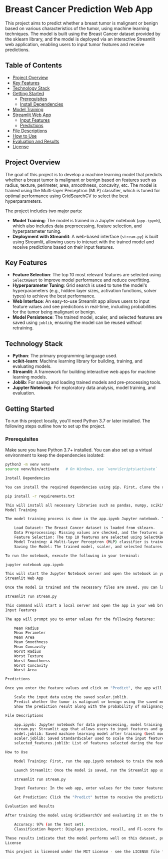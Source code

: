 # Breast Cancer Prediction Web App

This project aims to predict whether a breast tumor is malignant or benign based on various characteristics of the tumor, using machine learning techniques. The model is built using the Breast Cancer dataset provided by the sklearn library, and the model is deployed via an interactive Streamlit web application, enabling users to input tumor features and receive predictions.

## Table of Contents

- [Project Overview](#project-overview)
- [Key Features](#key-features)
- [Technology Stack](#technology-stack)
- [Getting Started](#getting-started)
  - [Prerequisites](#prerequisites)
  - [Install Dependencies](#install-dependencies)
- [Model Training](#model-training)
- [Streamlit Web App](#streamlit-web-app)
  - [Input Features](#input-features)
  - [Predictions](#predictions)
- [File Descriptions](#file-descriptions)
- [How to Use](#how-to-use)
- [Evaluation and Results](#evaluation-and-results)
- [License](#license)

## Project Overview

The goal of this project is to develop a machine learning model that predicts whether a breast tumor is malignant or benign based on features such as radius, texture, perimeter, area, smoothness, concavity, etc. The model is trained using the Multi-layer Perceptron (MLP) classifier, which is tuned for optimal performance using GridSearchCV to select the best hyperparameters.

The project includes two major parts:

- **Model Training**: The model is trained in a Jupyter notebook (`app.ipynb`), which also includes data preprocessing, feature selection, and hyperparameter tuning.
- **Deployment with Streamlit**: A web-based interface (`stream.py`) is built using Streamlit, allowing users to interact with the trained model and receive predictions based on their input features.

## Key Features

- **Feature Selection**: The top 10 most relevant features are selected using `SelectKBest` to improve model performance and reduce overfitting.
- **Hyperparameter Tuning**: Grid search is used to tune the model's hyperparameters (e.g., hidden layer sizes, activation functions, solver types) to achieve the best performance.
- **Web Interface**: An easy-to-use Streamlit app allows users to input feature values and see predictions in real-time, including probabilities for the tumor being malignant or benign.
- **Model Persistence**: The trained model, scaler, and selected features are saved using `joblib`, ensuring the model can be reused without retraining.

## Technology Stack

- **Python**: The primary programming language used.
- **scikit-learn**: Machine learning library for building, training, and evaluating models.
- **Streamlit**: A framework for building interactive web apps for machine learning models.
- **Joblib**: For saving and loading trained models and pre-processing tools.
- **Jupyter Notebook**: For exploratory data analysis, model training, and evaluation.

## Getting Started

To run this project locally, you'll need Python 3.7 or later installed. The following steps outline how to set up the project.

### Prerequisites

Make sure you have Python 3.7+ installed. You can also set up a virtual environment to keep the dependencies isolated:

```bash
python3 -m venv venv
source venv/bin/activate   # On Windows, use `venv\Scripts\activate`

Install Dependencies

You can install the required dependencies using pip. First, clone the repository (or download the project files), then navigate to the project folder and install the dependencies:

pip install -r requirements.txt

This will install all necessary libraries such as pandas, numpy, scikit-learn, streamlit, and others.
Model Training

The model training process is done in the app.ipynb Jupyter notebook. This notebook includes the following steps:

    Load Dataset: The Breast Cancer dataset is loaded from sklearn.
    Data Preprocessing: Missing values are checked, and the features are scaled using StandardScaler.
    Feature Selection: The top 10 features are selected using SelectKBest with the f_classif scoring function.
    Model Training: A Multi-layer Perceptron (MLP) classifier is trained using GridSearchCV to tune hyperparameters like the number of hidden layers, activation function, and solver.
    Saving the Model: The trained model, scaler, and selected features are saved using joblib for later use in the Streamlit app.

To run the notebook, execute the following in your terminal:

jupyter notebook app.ipynb

This will start the Jupyter Notebook server and open the notebook in your browser. You can train the model and save the necessary files (model.joblib, scaler.joblib, and selected_features.joblib).
Streamlit Web App

Once the model is trained and the necessary files are saved, you can launch the Streamlit web app by running:

streamlit run stream.py

This command will start a local server and open the app in your web browser. You will be able to input the tumor characteristics and get predictions in real-time.
Input Features

The app will prompt you to enter values for the following features:

    Mean Radius
    Mean Perimeter
    Mean Area
    Mean Smoothness
    Mean Concavity
    Worst Radius
    Worst Texture
    Worst Smoothness
    Worst Concavity
    Worst Area

Predictions

Once you enter the feature values and click on "Predict", the app will:

    Scale the input data using the saved scaler.joblib.
    Predict whether the tumor is malignant or benign using the saved model.joblib.
    Show the prediction result along with the probability of malignancy.

File Descriptions

    app.ipynb: Jupyter notebook for data preprocessing, model training, hyperparameter tuning, and saving the model.
    stream.py: Streamlit app that allows users to input features and get predictions.
    model.joblib: Saved machine learning model after training (best model from GridSearchCV).
    scaler.joblib: Saved StandardScaler used to scale the input features before feeding them into the model.
    selected_features.joblib: List of features selected during the feature selection process.

How to Use

    Model Training: First, run the app.ipynb notebook to train the model, scale the data, and save the necessary files.

    Launch Streamlit: Once the model is saved, run the Streamlit app using the command:

    streamlit run stream.py

    Input Features: In the web app, enter values for the tumor features.

    Get Prediction: Click the "Predict" button to receive the prediction (malignant or benign) along with the probability.

Evaluation and Results

After training the model using GridSearchCV and evaluating it on the test set, the following evaluation metrics were achieved:

    Accuracy: 97% (on the test set).
    Classification Report: Displays precision, recall, and F1-score for both the malignant and benign classes.

These results indicate that the model performs well on this dataset, providing accurate predictions for breast cancer diagnosis.
License

This project is licensed under the MIT License - see the LICENSE file for details.
